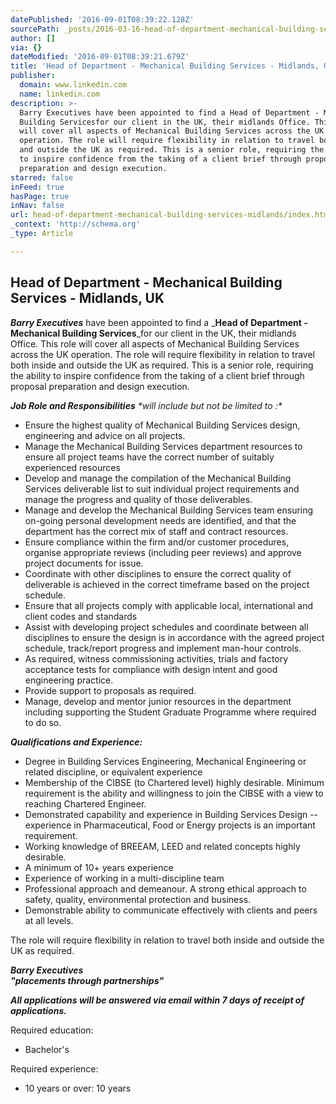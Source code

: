 ```yaml
---
datePublished: '2016-09-01T08:39:22.128Z'
sourcePath: _posts/2016-03-16-head-of-department-mechanical-building-services-midlands.md
author: []
via: {}
dateModified: '2016-09-01T08:39:21.679Z'
title: 'Head of Department - Mechanical Building Services - Midlands, UK'
publisher:
  domain: www.linkedin.com
  name: linkedin.com
description: >-
  Barry Executives have been appointed to find a Head of Department - Mechanical
  Building Servicesfor our client in the UK, their midlands Office. This role
  will cover all aspects of Mechanical Building Services across the UK
  operation. The role will require flexibility in relation to travel both inside
  and outside the UK as required. This is a senior role, requiring the ability
  to inspire confidence from the taking of a client brief through proposal
  preparation and design execution.
starred: false
inFeed: true
hasPage: true
inNav: false
url: head-of-department-mechanical-building-services-midlands/index.html
_context: 'http://schema.org'
_type: Article

---
```

## Head of Department - Mechanical Building Services - Midlands, UK

_**Barry Executives**_ have been appointed to find a _**Head of Department - Mechanical Building Services**_for our client in the UK, their midlands Office. This role will cover all aspects of Mechanical Building Services across the UK operation. The role will require flexibility in relation to travel both inside and outside the UK as required. This is a senior role, requiring the ability to inspire confidence from the taking of a client brief through proposal preparation and design execution.

_**Job Role and Responsibilities** \*will include but not be limited to :\*_

* Ensure the highest quality of Mechanical Building Services design, engineering and advice on all projects.
* Manage the Mechanical Building Services department resources to ensure all project teams have the correct number of suitably experienced resources
* Develop and manage the compilation of the Mechanical Building Services deliverable list to suit individual project requirements and manage the progress and quality of those deliverables.
* Manage and develop the Mechanical Building Services team ensuring on-going personal development needs are identified, and that the department has the correct mix of staff and contract resources.
* Ensure compliance within the firm and/or customer procedures, organise appropriate reviews (including peer reviews) and approve project documents for issue.
* Coordinate with other disciplines to ensure the correct quality of deliverable is achieved in the correct timeframe based on the project schedule.
* Ensure that all projects comply with applicable local, international and client codes and standards
* Assist with developing project schedules and coordinate between all disciplines to ensure the design is in accordance with the agreed project schedule, track/report progress and implement man-hour controls.
* As required, witness commissioning activities, trials and factory acceptance tests for compliance with design intent and good engineering practice.
* Provide support to proposals as required.
* Manage, develop and mentor junior resources in the department including supporting the Student Graduate Programme where required to do so.

_**Qualifications and Experience:**_

* Degree in Building Services Engineering, Mechanical Engineering or related discipline, or equivalent experience
* Membership of the CIBSE (to Chartered level) highly desirable. Minimum requirement is the ability and willingness to join the CIBSE with a view to reaching Chartered Engineer.
* Demonstrated capability and experience in Building Services Design -- experience in Pharmaceutical, Food or Energy projects is an important requirement.
* Working knowledge of BREEAM, LEED and related concepts highly desirable.
* A minimum of 10+ years experience
* Experience of working in a multi-discipline team
* Professional approach and demeanour. A strong ethical approach to safety, quality, environmental protection and business.
* Demonstrable ability to communicate effectively with clients and peers at all levels.

The role will require flexibility in relation to travel both inside and outside the UK as required.

_**Barry Executives**_  
_**"placements through partnerships"**_

_**All applications will be answered via email within 7 days of receipt of applications.**_

Required education:

* Bachelor's

Required experience:

* 10 years or over: 10 years